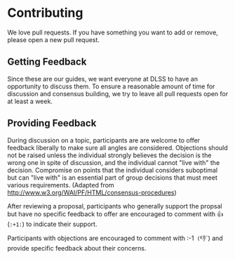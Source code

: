 # Contributing

We love pull requests. If you have something you want to add or remove, please open a new pull request.

## Getting Feedback

Since these are our guides, we want everyone at DLSS to have an opportunity to discuss them. To ensure a reasonable amount of time for discussion and consensus building, we try to leave all pull requests open for at least a week. 

## Providing Feedback

During discussion on a topic, participants are are welcome to offer feedback liberally to make sure all angles are considered. Objections should not be raised unless the individual strongly believes the decision is the wrong one in spite of discussion, and the individual cannot "live with" the decision. Compromise on points that the individual considers suboptimal but can "live with" is an essential part of group decisions that must meet various requirements. (Adapted from http://www.w3.org/WAI/PF/HTML/consensus-procedures)

After reviewing a proposal, participants who generally support the propsal but have no specific feedback to offer are encouraged to comment with :+1: (`:+1:`) to indicate their support.

Participants with objections are encouraged to comment with :-1` (`:-1:`) and provide specific feedback about their concerns.
